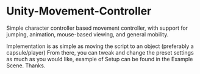 # Unity-Movement-Controller
Simple character controller based movement controller, with support for jumping, animation, mouse-based viewing, and general mobility.

Implementation is as simple as moving the script to an object (preferably a capsule/player)
From there, you can tweak and change the preset settings as much as you would like, example of Setup can be found in the Example Scene. Thanks.
